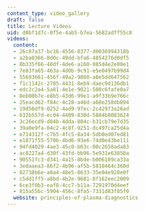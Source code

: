 ```yaml
---
content_type: video_gallery
draft: false
title: Lecture Videos
uid: d0bf1d7c-0f5e-4ab5-b7ea-5682adff55c8
videos:
  content:
  - 26c87a37-bc16-4556-8377-d0036994318b
  - a2ba0366-8d0c-49dd-bfa6-4854276d0df5
  - 8b335f66-40df-4de6-a160-085d4e2e00e1
  - 7e83fa65-463a-4d0b-9c91-e5e0497b99d4
  - 55693661-456f-49a2-9860-a6e5dd647562
  - f1c1142c-2785-4431-8eb9-daec9d136db1
  - edc2c2a4-5a81-4e1e-9021-508c6fafe0a7
  - 8eb00b7e-e8b5-43d6-99e1-a9f33b9e766c
  - 25eacd62-f84c-4c28-a46d-a68e258db894
  - 19d56df9-0252-4ad9-97ec-2c42973a26ad
  - 632b557d-ec04-4409-830d-5884b0083624
  - 3c26ecd9-d84b-4dda-804c-b31cb79e7d35
  - 39a0e9fa-04c2-4c8f-9251-dc497ca25d4a
  - e714312f-c7b5-4fc5-8a34-5db0ed07ed81
  - e1871f55-570b-4bd6-93e6-74d0e43be111
  - 94fd4029-4ae3-45c0-b63c-00c2658ada83
  - ac0227a4-d30f-43fd-bb96-5e931e63850a
  - 90551fc3-d341-4a15-8bde-b006109ca33a
  - 3edaaea3-86f2-4b96-af5b-5810464c360d
  - 02738b6e-a0a4-48e5-8633-35e04e928e0f
  - c5dd1ff5-a8bd-4b2e-9681-8f162eec2009
  - 6ce3f0b3-eaf8-4cc7-b11a-7291970d4eef
  - 815a55bc-5904-456c-8fa5-7331d83f85f0
  website: principles-of-plasma-diagnostics
---
```

